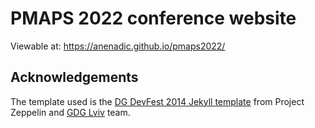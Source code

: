 # PMAPS 2022 conference website
Viewable at: https://anenadic.github.io/pmaps2022/

## Acknowledgements
The template used is the [DG DevFest 2014 Jekyll template](http://gdg-x.github.io/zeppelin/) from Project Zeppelin and [GDG Lviv](http://lviv.gdg.org.ua/) team.
